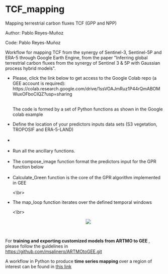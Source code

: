 # TCF_mapping
Mapping terrestrial carbon fluxes TCF (GPP and NPP)

Author: Pablo Reyes-Muñoz

Code: Pablo Reyes-Muñoz

Workflow for mapping TCF from the synergy of Sentinel-3, Sentinel-5P and ERA-5 through Google Earth Engine, from the paper "Inferring global terrestrial carbon fluxes from the synergy of Sentinel 3 & 5P with Gaussian process hybrid models".

<ol style='list-style-type:disc'> 
  <li> Please, click the link below to get access to the Google Colab repo (a GEE account is required): 
    https://colab.research.google.com/drive/1ssVOAJmRuz1P44rQmABOMWuxOFboCIQZ?usp=sharing </li>
  
  </br>
    
  The code is formed by a set of Python functions as shown in the Google colab example
  
  <li> Define the location of your predictors inputs data sets (S3 vegetation, TROPOSIF and ERA-5-LAND) </li>
  
  </br>
  
  <li>  </li>
  
  </br>
  
  <li> Run all the ancillary functions. </li>
  
  </br>
  
  <li> The compose_image function format the predictors input for the GPR function below </li>
  
  </br>

  <li> Calculate_Green function is the core of the GPR algorithm implemented in GEE </li>

  <\br>

  <li> The map_loop function iterates over the defined temporal windows  </li>

  <\br>
  
  <p style="text-align:center;"> <img src="https://github.com/psreyes/TCF_mapping/blob/main/GPP_globe_figures_paper.png"></p> 

  </br>
  
</ol>

For <b> training and exporting customized models from ARTMO to GEE </b>, please follow the guidelines in https://github.com/msalinero/ARTMOtoGEE.git

A workflow in Python to produce <b> time series mapping </b> over a region of interest can be found in <a href="https://colab.research.google.com/github/daviddkovacs/Global-EVT-maps/blob/main/Main%20Python%20script.ipynb"> this link</a>
